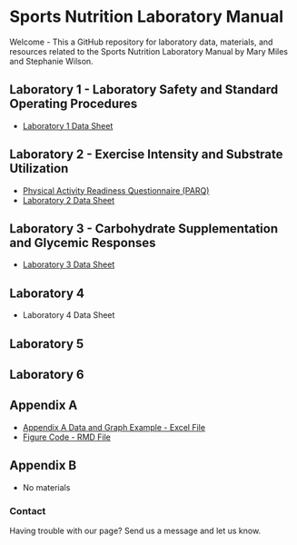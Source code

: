   
  
  
# Sports Nutrition Laboratory Manual
Welcome - This a GitHub repository for laboratory data, materials, and resources related to the Sports Nutrition Laboratory Manual by Mary Miles and Stephanie Wilson.

## Laboratory 1 - Laboratory Safety and Standard Operating Procedures

- [Laboratory 1 Data Sheet](https://github.com/SWi1/SportsNutritionLabManual/blob/master/Laboratory_1_Worksheet.pdf)

## Laboratory 2 - Exercise Intensity and Substrate Utilization
 
 - [Physical Activity Readiness Questionnaire (PARQ)](http://eparmedx.com/wp-content/uploads/2013/03/January2020PARQPlusFillable.pdf)
 - [Laboratory 2 Data Sheet](https://github.com/SWi1/SportsNutritionLabManual/blob/master/Laboratory_2_Data_Sheet.pdf)

## Laboratory 3 - Carbohydrate Supplementation and Glycemic Responses
 - [Laboratory 3 Data Sheet](https://github.com/SWi1/SportsNutritionLabManual/blob/master/Laboratory_3_Data_Sheet.pdf)

## Laboratory 4
 - Laboratory 4 Data Sheet

## Laboratory 5

## Laboratory 6

## Appendix A

- [Appendix A Data and Graph Example - Excel File](https://github.com/SWi1/SportsNutritionLabManual/blob/master/Appendix%20A%20Graph%20Example.xlsx)
- [Figure Code - RMD File](https://github.com/SWi1/SportsNutritionLabManual/blob/master/Appendix%20A%20-%20Figure%20A.3%20Code.Rmd)

## Appendix B
 - No materials

### Contact

Having trouble with our page? Send us a message and let us know.
